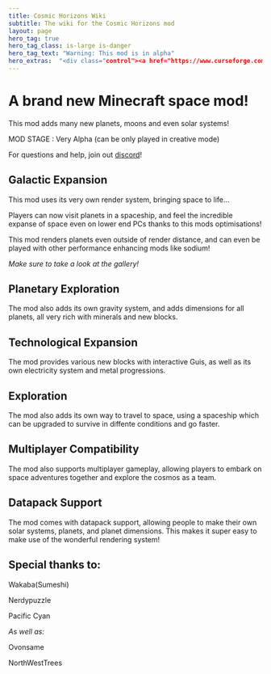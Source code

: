 ```yaml
---
title: Cosmic Horizons Wiki
subtitle: The wiki for the Cosmic Horizons mod
layout: page
hero_tag: true
hero_tag_class: is-large is-danger 
hero_tag_text: "Warning: This mod is in alpha"
hero_extras:  "<div class="control"><a href="https://www.curseforge.com/minecraft/mc-mods/cosmic-horizons" class="button is-medium is-danger" style="background: #f16436;"><img height="32" width="32" src="https://cdn.simpleicons.org/curseforge/white" style="margin-right: 10px;"/>Curseforge</a><a href="https://modrinth.com/mod/cosmic-horizons(cosmos)" class="button is-success is-medium"><img height="32" width="32" src="https://cdn.simpleicons.org/modrinth/white" style="margin-right: 10px;"/>Modrinth</a><a href="https://discord.gg/d6EtbjVs9j" class="button is-link is-medium"><img height="32" width="32" src="https://cdn.simpleicons.org/discord/white" style="margin-right: 10px;"/>Discord</a></div>"
---
```


# A brand new Minecraft space mod!

This mod adds many new planets, moons and even solar systems!

MOD STAGE : Very Alpha (can be only played in creative mode)

For questions and help, join out [discord](https://discord.gg/cdc6sgEExF)!

## Galactic Expansion

This mod uses its very own render system, bringing space to life...

Players can now visit planets in a spaceship, and feel the incredible
expanse of space even on lower end PCs thanks to this mods optimisations!

This mod renders planets even outside of render distance, and can even
be played with other performance enhancing mods like sodium!

*Make sure to take a look at the gallery!*

## Planetary Exploration

The mod also adds its own gravity system, and adds dimensions
for all planets, all very rich with minerals and new blocks.

## Technological Expansion

The mod provides various new blocks with interactive Guis, 
as well as its own electricity system and metal progressions.

## Exploration

The mod also adds its own way to travel to space, using a spaceship
which can be upgraded to survive in diffente conditions and go faster.

## Multiplayer Compatibility

The mod also supports multiplayer gameplay, allowing players to embark
on space adventures together and explore the cosmos as a team.

## Datapack Support

The mod comes with datapack support, allowing people to make their own 
solar systems, planets, and planet dimensions. This makes it super easy to
make use of the wonderful rendering system!

## Special thanks to:

Wakaba(Sumeshi)

Nerdypuzzle

Pacific Cyan

*As well as:*

Ovonsame

NorthWestTrees 
